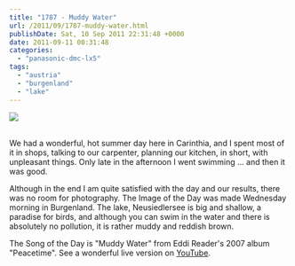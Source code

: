 ```yaml
---
title: "1787 - Muddy Water"
url: /2011/09/1787-muddy-water.html
publishDate: Sat, 10 Sep 2011 22:31:48 +0000
date: 2011-09-11 00:31:48
categories: 
  - "panasonic-dmc-lx5"
tags: 
  - "austria"
  - "burgenland"
  - "lake"
---
```

<div class="container">
<div class="center"><a target="_blank" href="https://d25zfm9zpd7gm5.cloudfront.net/1200x1200/2011/20110907_081655_ps.jpg"><img src="https://d25zfm9zpd7gm5.cloudfront.net/0600x0600/2011/20110907_081655_ps.jpg" /></a></div>
</div>
<br />

We had a wonderful, hot summer day here in Carinthia, and I spent most of it in shops, talking to our carpenter, planning our kitchen, in short, with unpleasant things. Only late in the afternoon I went swimming ... and then it was good.

 Although in the end I am quite satisfied with the day and our results, there was no room for photography. The Image of the Day was made Wednesday morning in Burgenland. The lake, Neusiedlersee is big and shallow, a paradise for birds, and although you can swim in the water and there is absolutely no pollution, it is rather muddy and reddish brown.

The Song of the Day is "Muddy Water" from Eddi Reader's 2007 album "Peacetime". See a wonderful live version on <a href="http://www.youtube.com/watch?v=QRqkAFNW-o0&feature=related" target="_blank">YouTube</a>.
